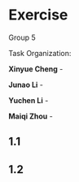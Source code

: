 # Exercise 

Group 5

Task Organization:

**Xinyue Cheng** - 

**Junao Li** - 

**Yuchen Li** - 

**Maiqi Zhou** - 

## 1.1 



## 1.2 

<div align="center">
    <img src="" height="" />
</div>
